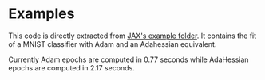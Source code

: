 # Examples

This code is directly extracted from [JAX's example folder](https://github.com/google/jax/tree/master/examples).
It contains the fit of a MNIST classifier with Adam and an Adahessian equivalent.

Currently Adam epochs are computed in 0.77 seconds while AdaHessian epochs are computed in 2.17 seconds.
